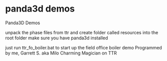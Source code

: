 # panda3d demos
 Panda3D Demos

unpack the phase files from ttr and create folder called resources into the root folder
make sure you have panda3d installed

just run ttr_fo_boiler.bat to start up the field office boiler demo
Programmed by me, Garrett S. aka Milo Charming Magician on TTR
